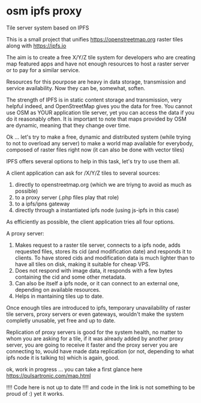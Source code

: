 # osm ipfs proxy
Tile server system based on IPFS

This is a small project that unifies https://openstreetmap.org raster tiles along with https://ipfs.io

The aim is to create a free X/Y/Z tile system for developers who are creating map featured apps and have not enough resources to host a raster server or to pay for a similar service.

Resources for this pourpose are heavy in data storage, transmission and service availability. Now they can be, somewhat, soften.

The strength of IPFS is in static content storage and transmission, very helpful indeed, and OpenStreetMap gives you the data for free. You cannot use OSM as YOUR application tile server, yet you can access the data if you do it reasonably often. It is important to note that maps provided by OSM are dynamic, meaning that they change over time.

Ok ... let's try to make a free, dynamic and distributed system (while trying to not to overload any server) to make a world map available for everybody, composed of raster files right now (it can also be done with vector tiles)

IPFS offers several options to help in this task, let's try to use them all.

A client application can ask for /X/Y/Z tiles to several sources:
1) directly to openstreetmap.org (which we are triyng to avoid as much as possible)
2) to a proxy server (.php files play that role)
3) to a ipfs/ipns gateway
4) directly through a instantiated ipfs node (using js-ipfs in this case)

As efficiently as possible, the client application tries all four options.

A proxy server:
1) Makes request to a raster tile server, connects to a ipfs node, adds requested files, stores its cid (and modification date) and responds it to clients. To have stored cids and modification data is much lighter than to have all tiles on disk, making it suitable for cheap VPS.
2) Does not respond with image data, it responds with a few bytes containing the cid and some other metadata.
3) Can also be itself a ipfs node, or it can connect to an external one, depending on available resources.
4) Helps in mantaining tiles up to date.

Once enough tiles are introduced to ipfs, temporary unavailability of raster tile servers, proxy servers or even gateways, wouldn't make the system completly unusable, yet free and up to date.

Replication of proxy servers is good for the system health, no matter to whom you are asking for a tile, if it was already added by another proxy server, you are going to receive it faster and the proxy server you are connecting to, would have made data replication (or not, depending to what ipfs node it is talking to) which is again, good.

ok, work in progress ... you can take a first glance here https://pulsartronic.com/map.html 

!!!! Code here is not up to date !!!! and code in the link is not something to be proud of :) yet it works.

